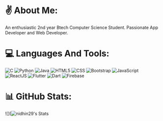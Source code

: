 # ✌️ About Me:
An enthusiastic 2nd year Btech Computer Science Student. Passionate App Developer and Web Developer.
# 💻 Languages And Tools:
![C](https://img.shields.io/badge/c-%2300599C.svg?style=for-the-badge&logo=c&logoColor=white) ![Python](https://img.shields.io/badge/python-3670A0?style=for-the-badge&logo=python&logoColor=ffdd54) ![Java](https://img.shields.io/badge/java-%23ED8B00.svg?style=for-the-badge&logo=java&logoColor=white) ![HTML5](https://img.shields.io/badge/html5-%23E34F26.svg?style=for-the-badge&logo=html5&logoColor=white) ![CSS](https://img.shields.io/badge/CSS-%231572B6.svg?style=for-the-badge&logo=css3&logoColor=white) ![Bootstrap](https://img.shields.io/badge/Bootstrap-%23563D7C.svg?style=for-the-badge&logo=bootstrap&logoColor=white) ![JavaScript](https://img.shields.io/badge/JavaScript-%23323330.svg?style=for-the-badge&logo=javascript&logoColor=%23F7DF1E) ![ReactJS](https://img.shields.io/badge/React-%2320232A.svg?style=for-the-badge&logo=react&logoColor=%2361DAFB) ![Flutter](https://img.shields.io/badge/Flutter-%2302569B.svg?style=for-the-badge&logo=flutter&logoColor=white ) ![Dart](https://img.shields.io/badge/Dart-%230175C2.svg?style=for-the-badge&logo=dart&logoColor=white ) ![Firebase](https://img.shields.io/badge/Firebase-%23039BE5.svg?style=for-the-badge&logo=firebase)
# 📊 GitHub Stats:

![](![nidhin29's Stats](https://github-readme-stats.vercel.app/api?username=nidhin29&theme=vue-dark&show_icons=true&hide_border=true&count_private=true)<br/>
